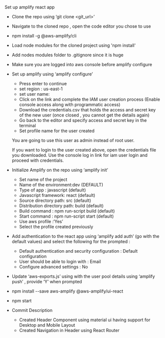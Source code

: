 Set up amplify react app  

-	Clone the repo using ‘git clone <git_url>’
-	Navigate to the cloned repo , open the code editor you chose to use
-	npm install -g @aws-amplify/cli
-	Load node modules for the cloned project using 'npm install'
-	Add nodes modules folder to .gitignore since it is huge 
-   Make sure you are logged into aws console before amplify configure
-	Set up amplify using ‘amplify configure’
    -	Press enter to continue
    -	set region : us-east-1
    -	set user name:
    -	Click on the link and complete the IAM user creation process (Enable console access along with programmatic access)
    -	Download the credentials.csv that holds the access and secret key of the new user (once closed , you cannot get the details again)
    -	Go back to the editor and specify access and secret key in the terminal
    -	Set profile name for the user created 
    
    You are going to use this user as admin instead of root user.
    
    If you want to login to the user created above, open the credentials file you downloaded.
    Use the console log in link for iam user login and proceed with credentials.
    
-	Initialize Amplify on the repo using ‘amplify init’
    -	Set name of the project 
    -	Name of the environment:dev (DEFAULT)
    -	Type of app : javascript (default)
    -	Javascript framework: react (default)
    -	Source directory path: src (default)
    -	Distribution directory path: build (default)
    -	Build command : npm run-script build (default)
    -	Start command : npm run-script start (default)
    -	Use aws profile :‘Yes’ 
    -	Select the profile created previously
-	Add authentication to the react app using ‘amplify add auth’ (go with the default values) and select the following for the prompted :
    -	Default authentication and security configuration : Default configuration 
    -	User should be able to login with : Email 
    -	Configure advanced settings : No 
-	Update ‘aws-exports.js’ using with the user pool details using ‘amplify push’ , provide ‘Y’ when prompted
-	npm install --save aws-amplify @aws-amplify/ui-react
- npm start

- Commit Description
    - Created Header Component using material ui having support for Desktop and Mobile Layout
    - Created Navigation in Header using React Router
